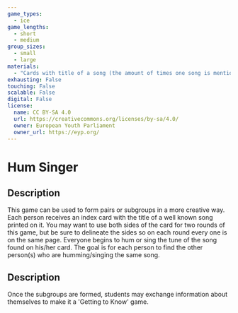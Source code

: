 ```yaml
---
game_types:
  - ice
game_lengths:
  - short
  - medium
group_sizes:
  - small
  - large
materials:
  - "Cards with title of a song (the amount of times one song is mentioned depends on how big you want the subgroups to be)"
exhausting: False
touching: False
scalable: False
digital: False
license:
  name: CC BY-SA 4.0
  url: https://creativecommons.org/licenses/by-sa/4.0/
  owner: European Youth Parliament
  owner_url: https://eyp.org/
---
```

# Hum Singer

## Description
This game can be used to form pairs or subgroups in a more creative way. Each person receives an index card with the title of a well known song printed on it. You may want to use both sides of the card for two rounds of this game, but be sure to delineate the sides so on each round every one is on the same page. Everyone begins to hum or sing the tune of the song found on his/her card. The goal is for each person to find the other person(s) who are humming/singing the same song.

## Description
Once the subgroups are formed, students may exchange information about themselves to make it a 'Getting to Know' game.
